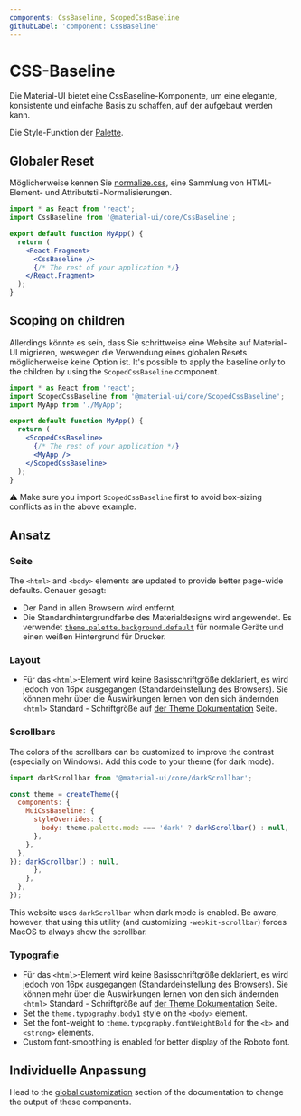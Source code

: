 ```yaml
---
components: CssBaseline, ScopedCssBaseline
githubLabel: 'component: CssBaseline'
---
```


# CSS-Baseline

<p class="description">Die Material-UI bietet eine CssBaseline-Komponente, um eine elegante, konsistente und einfache Basis zu schaffen, auf der aufgebaut werden kann.</p>

Die Style-Funktion der [Palette](/system/palette/).

## Globaler Reset

Möglicherweise kennen Sie [normalize.css](https://github.com/necolas/normalize.css), eine Sammlung von HTML-Element- und Attributstil-Normalisierungen.

```jsx
import * as React from 'react';
import CssBaseline from '@material-ui/core/CssBaseline';

export default function MyApp() {
  return (
    <React.Fragment>
      <CssBaseline />
      {/* The rest of your application */}
    </React.Fragment>
  );
}
```

## Scoping on children

Allerdings könnte es sein, dass Sie schrittweise eine Website auf Material-UI migrieren, weswegen die Verwendung eines globalen Resets möglicherweise keine Option ist. It's possible to apply the baseline only to the children by using the `ScopedCssBaseline` component.

```jsx
import * as React from 'react';
import ScopedCssBaseline from '@material-ui/core/ScopedCssBaseline';
import MyApp from './MyApp';

export default function MyApp() {
  return (
    <ScopedCssBaseline>
      {/* The rest of your application */}
      <MyApp />
    </ScopedCssBaseline>
  );
}
```

⚠️ Make sure you import `ScopedCssBaseline` first to avoid box-sizing conflicts as in the above example.

## Ansatz

### Seite

The `<html>` and `<body>` elements are updated to provide better page-wide defaults. Genauer gesagt:

- Der Rand in allen Browsern wird entfernt.
- Die Standardhintergrundfarbe des Materialdesigns wird angewendet. Es verwendet [`theme.palette.background.default`](/customization/default-theme/?expand-path=$.palette.background) für normale Geräte und einen weißen Hintergrund für Drucker.

### Layout

- Für das `<html>`-Element wird keine Basisschriftgröße deklariert, es wird jedoch von 16px ausgegangen (Standardeinstellung des Browsers). Sie können mehr über die Auswirkungen lernen von den sich ändernden `<html>` Standard - Schriftgröße auf [der Theme Dokumentation](/customization/typography/#typography-html-font-size) Seite.

### Scrollbars

The colors of the scrollbars can be customized to improve the contrast (especially on Windows). Add this code to your theme (for dark mode).

```jsx
import darkScrollbar from '@material-ui/core/darkScrollbar';

const theme = createTheme({
  components: {
    MuiCssBaseline: {
      styleOverrides: {
        body: theme.palette.mode === 'dark' ? darkScrollbar() : null,
      },
    },
  },
}); darkScrollbar() : null,
      },
    },
  },
});
```

This website uses `darkScrollbar` when dark mode is enabled. Be aware, however, that using this utility (and customizing `-webkit-scrollbar`) forces MacOS to always show the scrollbar.

### Typografie

- Für das `<html>`-Element wird keine Basisschriftgröße deklariert, es wird jedoch von 16px ausgegangen (Standardeinstellung des Browsers). Sie können mehr über die Auswirkungen lernen von den sich ändernden `<html>` Standard - Schriftgröße auf [der Theme Dokumentation](/customization/typography/#typography-html-font-size) Seite.
- Set the `theme.typography.body1` style on the `<body>` element.
- Set the font-weight to `theme.typography.fontWeightBold` for the `<b>` and `<strong>` elements.
- Custom font-smoothing is enabled for better display of the Roboto font.

## Individuelle Anpassung

Head to the [global customization](/customization/how-to-customize/#5-global-css-override) section of the documentation to change the output of these components.
